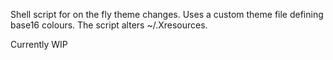 Shell script for on the fly theme changes. Uses a custom theme file defining base16 colours.
The script alters ~/.Xresources.

Currently WIP
